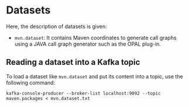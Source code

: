 # Datasets

Here, the description of datasets is given:
- `mvn.dataset`: It contains Maven coordinates to generate call graphs using a JAVA call graph generator such as the OPAL plug-in.

## Reading a dataset into a Kafka topic
To load a dataset like `mvn.dataset` and put its content into a topic, use the following command:

```
kafka-console-producer --broker-list localhost:9092 --topic maven.packages < mvn.dataset.txt
```
